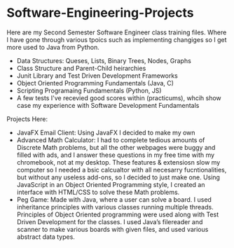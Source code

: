 # Software-Engineering-Projects

Here are my Second Semester Software Engineer class training files. Where I have gone through various tpoics such as implementing changiges so I get more used to Java from Python.
  - Data Structures: Queses, Lists, Binary Trees, Nodes, Graphs
  - Class Structure and Parent-Child heirarchies
  - Junit Library and Test Driven Development Frameworks
  - Object Oriented Programming Fundamentals (Java, C) 
  - Scripting Programaing Fundamentals (Python, JS)
  - A few tests I've recevied good scores within (practicums), whcih show case my experience with Software Development Fundamentals

Projects Here: 
- JavaFX Email Client: Using JavaFX I decided to make my own 
 - Advanced Math Calculator: I had to complete tedious amounts of Discrete Math problems, but all the other webpages were buggy and filled with ads, and I answer these questions in my free time with my chromebook, not at my desktop. These features & extensiosn slow my computer so I needed a bsic calcualtor with all necesarry fucntionalities, but without any useless add-ons, so I decided to just make one. Using JavaScript in an Object Oriented Programming style, I created an interface with HTML/CSS to solve these Math problems.
  - Peg Game: Made with Java, where a user can solve a board. I used inheritance principles with various classes running multiple threads. Principles of Object Oriented       programming were used along with Test Driven Development for the classes. I used Java’s filereader and scanner to make various boards with given files, and used various abstract data types.
 
